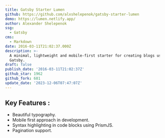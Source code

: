 ```yaml
---
title: Gatsby Starter Lumen
github: https://github.com/alxshelepenok/gatsby-starter-lumen
demo: https://lumen.netlify.app/
author: Alexander Shelepenok
ssg:
  - Gatsby
cms:
  - Markdown
date: 2016-03-11T21:02:37.000Z
description: >-
  A minimal, lightweight and mobile-first starter for creating blogs uses
  Gatsby.
draft: false
publish_date: '2016-03-11T21:02:37Z'
github_star: 1962
github_fork: 681
update_date: '2023-12-06T07:47:07Z'
---
```


## Key Features :

- Beautiful typography.
- Mobile first approach in development.
- Syntax highlighting in code blocks using PrismJS.
- Pagination support.
